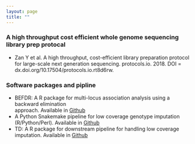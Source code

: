 ```yaml
---
layout: page
title: ""
---
```


### A high throughput cost efficient whole genome sequencing library prep protocal
 * Zan Y et al. A high throughput, cost-efficient library preparation protocol for large-scale next generation sequencing. protocols.io. 2018. DOI = dx.doi.org/10.17504/protocols.io.rt8d6rw.

### Software packages and pipline 
 * BEFDR: A R package for multi-locus association analysis using a backward elimination         
         approach. Available in [Github](https://github.com/yanjunzan/BE)
 * A Python Snakemake pipeline for low coverage genotype imputation (R/Python/Perl). Available in 
  [Github](https://github.com/yanjunzan/Stripes)
 * TD: A R package for downstream pipeline for handling low coverage imputation. 
             Available in [Github](https://github.com/yanjunzan/TD)
